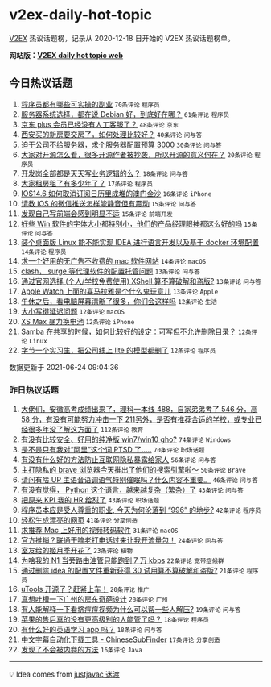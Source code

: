 # v2ex-daily-hot-topic

[V2EX](https://www.v2ex.com/) 热议话题榜，记录从 2020-12-18 日开始的 V2EX 热议话题榜单。

**网站版：[V2EX daily hot topic web](https://boojack.github.io/v2ex-daily-hot-topic-web/)**

## 今日热议话题

<!-- TODAY BEGIN -->

1. [程序员都有哪些可实操的副业](https://www.v2ex.com/t/785504) `70条评论` `程序员`
1. [服务器系统选择，都在说 Debian 好，到底好在哪？](https://www.v2ex.com/t/785459) `61条评论` `程序员`
1. [京东 plus 会员已经没有人工客服了？](https://www.v2ex.com/t/785483) `48条评论` `京东`
1. [西安买的新房要交房了，如何处理比较好？](https://www.v2ex.com/t/785492) `40条评论` `问与答`
1. [迫于公司不给服务器，求个服务器配置预算 3000](https://www.v2ex.com/t/785493) `30条评论` `问与答`
1. [大家对开源怎么看，很多开源作者被抄袭，所以开源的意义何在？](https://www.v2ex.com/t/785522) `20条评论` `程序员`
1. [开发岗全部都是天天写业务逻辑的么？](https://www.v2ex.com/t/785507) `18条评论` `问与答`
1. [大家租房租了有多少年了？](https://www.v2ex.com/t/785564) `17条评论` `程序员`
1. [IOS14.6 如何取消订阅日历里成堆的澳门金沙](https://www.v2ex.com/t/785485) `16条评论` `iPhone`
1. [请教 iOS 的微信推送怎样能静音但有震动](https://www.v2ex.com/t/785516) `15条评论` `问与答`
1. [发现自己写前端会感到明显不适](https://www.v2ex.com/t/785506) `15条评论` `前端开发`
1. [好些 Win 软件的字体大小都特别小，他们的产品经理眼神都这么好的吗](https://www.v2ex.com/t/785478) `15条评论` `问与答`
1. [装个桌面版 Linux 能不能实现 IDEA 进行语言开发以及基于 docker 环境配置](https://www.v2ex.com/t/785541) `14条评论` `程序员`
1. [求一个好用的无广告不收费的 mac 软件网站](https://www.v2ex.com/t/785495) `14条评论` `macOS`
1. [clash， surge 等代理软件的配置托管问题](https://www.v2ex.com/t/785575) `13条评论` `问与答`
1. [通过官网选择 (个人/学校免费使用) XShell 算不算破解和盗版?](https://www.v2ex.com/t/785449) `13条评论` `问与答`
1. [Apple Watch 上面的喜马拉雅是个什么鬼玩意儿](https://www.v2ex.com/t/785444) `13条评论` `Apple`
1. [午休之后，看电脑屏幕清晰了很多，你们会这样吗](https://www.v2ex.com/t/785531) `12条评论` `生活`
1. [大小写键延迟问题](https://www.v2ex.com/t/785518) `12条评论` `macOS`
1. [XS Max 暴力换电池](https://www.v2ex.com/t/785517) `12条评论` `iPhone`
1. [Samba 在共享的时候，如何比较好的设定：可写但不允许删除目录？](https://www.v2ex.com/t/785503) `12条评论` `Linux`
1. [字节一个实习生，把公司线上 lite 的模型都删了](https://www.v2ex.com/t/785501) `12条评论` `程序员`

数据更新于 2021-06-24 09:04:36

<!-- TODAY END -->

### 昨日热议话题

<!-- YESTERDAY BEGIN -->

1. [大佬们，安徽高考成绩出来了，理科一本线 488，自家弟弟考了 546 分，高 58 分，有没有可能努力冲击一下 211另外，是否有推荐合适的学校，或专业已经很多年没了解这方面了](https://www.v2ex.com/t/785243) `112条评论` `教育`
1. [有没有比较安全、好用的纯净版 win7/win10 gho?](https://www.v2ex.com/t/785232) `74条评论` `Windows`
1. [是不是只有我对“阿里”这个词 PTSD 了.....](https://www.v2ex.com/t/785246) `70条评论` `职场话题`
1. [有没有什么好的方法防止互联网隐私暴露给家人](https://www.v2ex.com/t/785253) `56条评论` `问与答`
1. [主打隐私的 brave 浏览器今天推出了他们的搜索引擎啦～](https://www.v2ex.com/t/785271) `50条评论` `Brave`
1. [请问有啥 UP 主语音语调语气特别催眠吗？什么内容不重要。](https://www.v2ex.com/t/785336) `46条评论` `问与答`
1. [有没有觉得， Python 这个语言，越来越复杂（繁杂）了](https://www.v2ex.com/t/785251) `43条评论` `问与答`
1. [把原来 KPI 我的 HR 给怼了](https://www.v2ex.com/t/785262) `43条评论` `职场话题`
1. [程序员本应是受人尊重的职业, 今天为何沦落到 “996” 的地步?](https://www.v2ex.com/t/785295) `42条评论` `程序员`
1. [轻松生成漂亮的网页](https://www.v2ex.com/t/785319) `41条评论` `分享创造`
1. [求推荐 Mac 上好用的视频转码软件](https://www.v2ex.com/t/785373) `31条评论` `macOS`
1. [官方推销？联通干嘛老打电话过来让我开流量包！](https://www.v2ex.com/t/785334) `24条评论` `问与答`
1. [室友给的姬月季开花了](https://www.v2ex.com/t/785220) `23条评论` `植物`
1. [为啥我的 N1 当旁路由油管只能跑到 7 万 kbps](https://www.v2ex.com/t/785213) `22条评论` `宽带症候群`
1. [通过删除 idea 的配置文件重新获得 30 试用算不算破解和盗版?](https://www.v2ex.com/t/785324) `21条评论` `程序员`
1. [uTools 开源了？赶紧上车！](https://www.v2ex.com/t/785365) `20条评论` `推广`
1. [真想吐槽一下广州的房东奇葩设计](https://www.v2ex.com/t/785214) `20条评论` `广州`
1. [有人能解释一下看挤痘痘视频为什么可以帮一些人解压?](https://www.v2ex.com/t/785221) `19条评论` `问与答`
1. [苹果的售后真的没有更高级别的人能管了吗？](https://www.v2ex.com/t/785347) `18条评论` `程序员`
1. [有什么好的英语学习 app 吗？](https://www.v2ex.com/t/785278) `18条评论` `问与答`
1. [中文字幕自动化下载工具 - ChineseSubFinder](https://www.v2ex.com/t/785241) `17条评论` `分享创造`
1. [发现了不会被内卷的方法](https://www.v2ex.com/t/785297) `16条评论` `Java`

<!-- YESTERDAY END -->

---

💡 Idea comes from [justjavac 迷渡](https://github.com/justjavac/)
